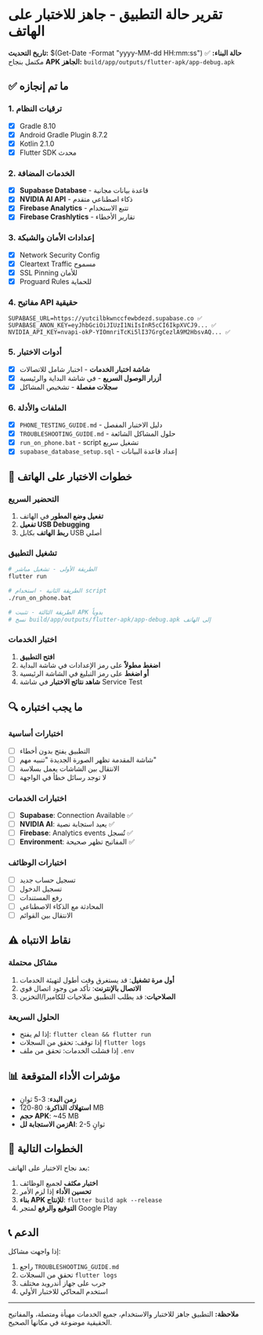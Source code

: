 # تقرير حالة التطبيق - جاهز للاختبار على الهاتف

**تاريخ التحديث:** $(Get-Date -Format "yyyy-MM-dd HH:mm:ss")
**حالة البناء:** ✅ مكتمل بنجاح
**APK الجاهز:** `build/app/outputs/flutter-apk/app-debug.apk`

## ✅ ما تم إنجازه

### 1. ترقيات النظام
- [x] Gradle 8.10
- [x] Android Gradle Plugin 8.7.2
- [x] Kotlin 2.1.0
- [x] Flutter SDK محدث

### 2. الخدمات المضافة
- [x] **Supabase Database** - قاعدة بيانات مجانية
- [x] **NVIDIA AI API** - ذكاء اصطناعي متقدم
- [x] **Firebase Analytics** - تتبع الاستخدام
- [x] **Firebase Crashlytics** - تقارير الأخطاء

### 3. إعدادات الأمان والشبكة
- [x] Network Security Config
- [x] Cleartext Traffic مسموح
- [x] SSL Pinning للأمان
- [x] Proguard Rules للحماية

### 4. مفاتيح API حقيقية
```env
SUPABASE_URL=https://yutcilbkwnccfewbdezd.supabase.co ✅
SUPABASE_ANON_KEY=eyJhbGciOiJIUzI1NiIsInR5cCI6IkpXVCJ9... ✅
NVIDIA_API_KEY=nvapi-okP-YIOmnriTcKi5lI37GrgCezlA9M2HbsvAQ... ✅
```

### 5. أدوات الاختبار
- [x] **شاشة اختبار الخدمات** - اختبار شامل للاتصالات
- [x] **أزرار الوصول السريع** - في شاشة البداية والرئيسية
- [x] **سجلات مفصلة** - تشخيص المشاكل

### 6. الملفات والأدلة
- [x] `PHONE_TESTING_GUIDE.md` - دليل الاختبار المفصل
- [x] `TROUBLESHOOTING_GUIDE.md` - حلول المشاكل الشائعة
- [x] `run_on_phone.bat` - script تشغيل سريع
- [x] `supabase_database_setup.sql` - إعداد قاعدة البيانات

## 🚀 خطوات الاختبار على الهاتف

### التحضير السريع
1. **تفعيل وضع المطور** في الهاتف
2. **تفعيل USB Debugging**
3. **ربط الهاتف** بكابل USB أصلي

### تشغيل التطبيق
```bash
# الطريقة الأولى - تشغيل مباشر
flutter run

# الطريقة الثانية - استخدام script
./run_on_phone.bat

# الطريقة الثالثة - تثبيت APK يدوياً
# نسخ build/app/outputs/flutter-apk/app-debug.apk إلى الهاتف
```

### اختبار الخدمات
1. **افتح التطبيق**
2. **اضغط مطولاً** على رمز الإعدادات في شاشة البداية
3. **أو اضغط** على رمز التبليغ في الشاشة الرئيسية
4. **شاهد نتائج الاختبار** في شاشة Service Test

## 🔍 ما يجب اختباره

### اختبارات أساسية
- [ ] التطبيق يفتح بدون أخطاء
- [ ] شاشة المقدمة تظهر الصورة الجديدة "تنبيه مهم"
- [ ] الانتقال بين الشاشات يعمل بسلاسة
- [ ] لا توجد رسائل خطأ في الواجهة

### اختبارات الخدمات
- [ ] **Supabase**: Connection Available ✅
- [ ] **NVIDIA AI**: يعيد استجابة نصية ✅
- [ ] **Firebase**: Analytics events تُسجل ✅
- [ ] **Environment**: المفاتيح تظهر صحيحة ✅

### اختبارات الوظائف
- [ ] تسجيل حساب جديد
- [ ] تسجيل الدخول
- [ ] رفع المستندات
- [ ] المحادثة مع الذكاء الاصطناعي
- [ ] الانتقال بين القوائم

## ⚠️ نقاط الانتباه

### مشاكل محتملة
1. **أول مرة تشغيل**: قد يستغرق وقت أطول لتهيئة الخدمات
2. **الاتصال بالإنترنت**: تأكد من وجود اتصال قوي
3. **الصلاحيات**: قد يطلب التطبيق صلاحيات للكاميرا/التخزين

### الحلول السريعة
- إذا لم يفتح: `flutter clean && flutter run`
- إذا توقف: تحقق من السجلات `flutter logs`
- إذا فشلت الخدمات: تحقق من ملف `.env`

## 📊 مؤشرات الأداء المتوقعة

- **زمن البدء**: 3-5 ثوانٍ
- **استهلاك الذاكرة**: 80-120 MB
- **حجم APK**: ~45 MB
- **زمن الاستجابة للAI**: 2-5 ثوانٍ

## 🎯 الخطوات التالية

بعد نجاح الاختبار على الهاتف:

1. **اختبار مكثف** لجميع الوظائف
2. **تحسين الأداء** إذا لزم الأمر
3. **بناء APK للإنتاج**: `flutter build apk --release`
4. **التوقيع والرفع** لمتجر Google Play

## 📞 الدعم

إذا واجهت مشاكل:
1. راجع `TROUBLESHOOTING_GUIDE.md`
2. تحقق من السجلات `flutter logs`
3. جرب على جهاز أندرويد مختلف
4. استخدم المحاكي للاختبار الأولي

---

**ملاحظة:** التطبيق جاهز للاختبار والاستخدام، جميع الخدمات مهيأة ومتصلة، والمفاتيح الحقيقية موضوعة في مكانها الصحيح.
